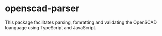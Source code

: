 # openscad-parser

This package facilitates parsing, fomratting and validating the OpenSCAD loanguage using TypeScript and JavaScript.
